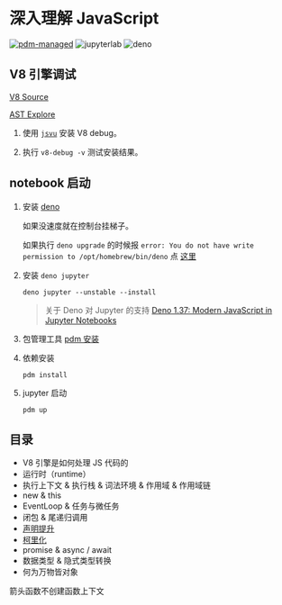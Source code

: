 # 深入理解 JavaScript

[![pdm-managed](https://img.shields.io/badge/pdm-managed-blueviolet)](https://pdm.fming.dev)
![jupyterlab](https://img.shields.io/badge/jupyterlab-grey?logo=jupyter&labelColor=F37626&logoColor=fff)
![deno](https://shield.deno.dev/deno/^1.3.7)

## V8 引擎调试

[V8 Source](https://source.chromium.org/chromium/chromium/src/+/main:v8/)

[AST Explore](https://astexplorer.net/)

1. 使用 [`jsvu`](https://github.com/GoogleChromeLabs/jsvu) 安装 V8 debug。

2. 执行 `v8-debug -v` 测试安装结果。

## notebook 启动

1. 安装 [deno](https://deno.com/blog/v1.37)

   如果没速度就在控制台挂梯子。

   如果执行 `deno upgrade` 的时候报 `error: You do not have write permission to /opt/homebrew/bin/deno` 点 [这里](https://github.com/denoland/deno/issues/14829)

2. 安装 `deno jupyter`

   `deno jupyter --unstable --install`

   > 关于 Deno 对 Jupyter 的支持 [Deno 1.37: Modern JavaScript in Jupyter Notebooks](https://deno.com/blog/v1.37)

3. 包管理工具 [pdm 安装](https://github.com/pdm-project/pdm)
4. 依赖安装

   `pdm install`

5. jupyter 启动

   `pdm up`

## 目录

- V8 引擎是如何处理 JS 代码的
- 运行时（runtime）
- 执行上下文 & 执行栈 & 词法环境 & 作用域 & 作用域链
- new & this
- EventLoop & 任务与微任务
- 闭包 & 尾递归调用
- [声明提升](https://nbviewer.jupyter.org/github/binghuis/dive-into-javascript/blob/main/src/dive_into_javascript/notebooks/var.ipynb)
- [柯里化](https://nbviewer.jupyter.org/github/binghuis/dive-into-javascript/blob/main/src/dive_into_javascript/notebooks/currying.ipynb)
- promise & async / await
- 数据类型 & 隐式类型转换
- 何为万物皆对象

箭头函数不创建函数上下文
